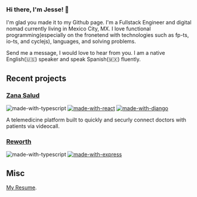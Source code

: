### Hi there, I'm Jesse! 👋

I'm glad you made it to my Github page. I'm a Fullstack Engineer and digital nomad currently living in Mexico City, MX. I love functional programming(especially on the fronetend with technologies such as fp-ts, io-ts, and cyclejs), languages, and solving problems. 

Send me a message, I would love to hear from you. I am a native English(🇺🇸) speaker and speak Spanish(🇲🇽) fluently.

## Recent projects

### [Zana Salud](https://zanasalud.com/es/inicio/)

![made-with-typescript](https://img.shields.io/badge/Made%20with-Typescript-ffa500.svg)
[![made-with-react](https://img.shields.io/badge/Made%20with-React-8b0000.svg)](https://reactjs.org) 
[![made-with-django](https://img.shields.io/badge/Made%20with-Django-1f425f.svg)](https://ionicframework.com)

A telemedicine platform built to quickly and securly connect doctors with patients via videocall. 

### [Reworth](https://www.reworth.co/)

![made-with-typescript](https://img.shields.io/badge/Made%20with-Typescript-ffa500.svg)
[![made-with-express](https://img.shields.io/badge/Made%20with-Express-1f425f.svg)](https://reactjs.org) 


## Misc
[My Resume](https://github.com/jessekelly881/Resume/blob/master/pdf/resume.pdf).

<!--
**jessekelly881/jessekelly881** is a ✨ _special_ ✨ repository because its `README.md` (this file) appears on your GitHub profile.

Here are some ideas to get you started:

- 🔭 I’m currently working on ...
- 🌱 I’m currently learning ...
- 👯 I’m looking to collaborate on ...
- 🤔 I’m looking for help with ...
- 💬 Ask me about ...
- 📫 How to reach me: ...
- 😄 Pronouns: ...
- ⚡ Fun fact: ...
-->
